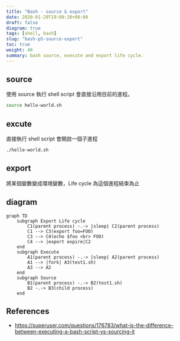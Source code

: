 ```yaml
---
title: "Bash - source & export"
date: 2020-01-20T19:09:20+08:00
draft: false
diagram: true
tags: [shell, bash]
slug: "bash-p5-source-export"
toc: true
weight: 40
summary: bash source, execute and export life cycle.
---
```


## source

使用 source 執行 shell script 會直接沿用目前的進程。

```bash
source hello-world.sh
```

## excute

直接執行 shell script 會開啟一個子進程

```bash
./hello-world.sh
```

## export

將某個變數變成環境變數，Life cycle 為這個進程結束為止

## diagram

```mermaid
graph TD
    subgraph Export Life cycle
        C1(parent process) -.-> |sleep| C2(parent process)
        C1 --> C3(export foo=FOO)
        C3 --> C4(echo $foo <br> FOO)
        C4 --> |export expire|C2
    end
    subgraph Execute
        A1(parent process) -.-> |sleep| A2(parent process)
        A1 --> |fork| A3(test1.sh)
        A3 --> A2
    end
    subgraph Source
        B1(parent process) -.-> B2(test1.sh)
        B2 -.-> B3(child process)
    end
```

## References

- <https://superuser.com/questions/176783/what-is-the-difference-between-executing-a-bash-script-vs-sourcing-it>
